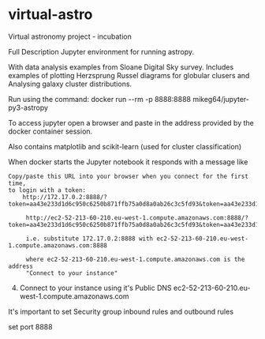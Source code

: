 # virtual-astro
Virtual astronomy project - incubation


Full Description
Jupyter environment for running astropy.

With data analysis examples from Sloane Digital Sky survey. Includes examples of plotting Herzsprung Russel diagrams for globular clusers and Analysing galaxy cluster distributions.

Run using the command: docker run --rm -p 8888:8888 mikeg64/jupyter-py3-astropy

To access jupyter open a browser and paste in the address provided by the docker container session.

Also contains matplotlib and scikit-learn (used for cluster classification)


When docker starts the Jupyter notebook it responds with a message like

    Copy/paste this URL into your browser when you connect for the first time,
    to login with a token:
        http://172.17.0.2:8888/?token=aa43e233d1d6c950c6250b871ffb75a0d8a0ab26c3c5fd93&token=aa43e233d1d6c950c6250b871ffb75a0d8a0ab26c3c5fd93

		 http://ec2-52-213-60-210.eu-west-1.compute.amazonaws.com:8888/?token=aa43e233d1d6c950c6250b871ffb75a0d8a0ab26c3c5fd93&token=aa43e233d1d6c950c6250b871ffb75a0d8a0ab26c3c5fd93

		 i.e. substitute 172.17.0.2:8888 with ec2-52-213-60-210.eu-west-1.compute.amazonaws.com:8888
		 
		 where ec2-52-213-60-210.eu-west-1.compute.amazonaws.com is the address 
		 "Connect to your instance"

4. Connect to your instance using it's Public DNS
           ec2-52-213-60-210.eu-west-1.compute.amazonaws.com

It's important to set 
Security group inbound rules and outbound rules		

set port 8888   
		